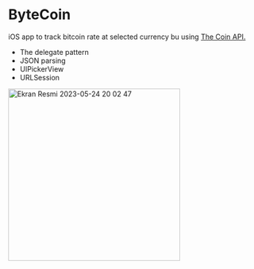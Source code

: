 # ByteCoin
iOS app to track bitcoin rate at selected currency bu using [The Coin API.](https://docs.coinapi.io/#get-specific-rate)
-  The delegate pattern
-  JSON parsing
-  UIPickerView
-  URLSession

<img width="346" alt="Ekran Resmi 2023-05-24 20 02 47" src="https://github.com/esralin/ByteCoin/assets/67442331/e273de24-b91c-4d5c-bf8d-07143eff0d48">

